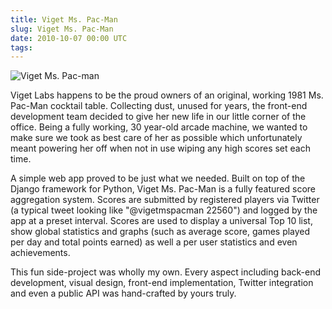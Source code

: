 ```yaml
---
title: Viget Ms. Pac-Man
slug: Viget Ms. Pac-Man
date: 2010-10-07 00:00 UTC
tags:
---
```


![Viget Ms. Pac-man](/images/portfolio/pacman.png)

Viget Labs happens to be the proud owners of an original, working 1981 Ms. Pac-Man cocktail table. Collecting dust, unused for years, the front-end development team decided to give her new life in our little corner of the office. Being a fully working, 30 year-old arcade machine, we wanted to make sure we took as best care of her as possible which unfortunately meant powering her off when not in use wiping any high scores set each time.

A simple web app proved to be just what we needed. Built on top of the Django framework for Python, Viget Ms. Pac-Man is a fully featured score aggregation system. Scores are submitted by registered players via Twitter (a typical tweet looking like "@vigetmspacman 22560") and logged by the app at a preset interval. Scores are used to display a universal Top 10 list, show global statistics and graphs (such as average score, games played per day and total points earned) as well a per user statistics and even achievements.

This fun side-project was wholly my own. Every aspect including back-end development, visual design, front-end implementation, Twitter integration and even a public API was hand-crafted by yours truly.
